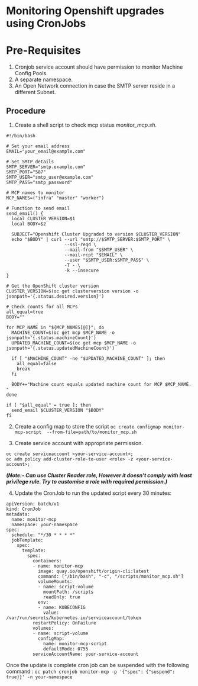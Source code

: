 # Monitoring Openshift upgrades using CronJobs

# Pre-Requisites 
1. Cronjob service account should have permission to monitor Machine Config Pools.
2. A separate namespace.
3. An Open Network connection in case the SMTP server reside in a different Subnet.

## Procedure
1. Create a shell script to check mcp status *monitor_mcp.sh*.
```
#!/bin/bash

# Set your email address
EMAIL="your_email@example.com"

# Set SMTP details
SMTP_SERVER="smtp.example.com"
SMTP_PORT="587"
SMTP_USER="smtp_user@example.com"
SMTP_PASS="smtp_password"

# MCP names to monitor
MCP_NAMES=("infra" "master" "worker")

# Function to send email
send_email() {
  local CLUSTER_VERSION=$1
  local BODY=$2

  SUBJECT="Openshift Cluster Upgraded to version $CLUSTER_VERSION"
  echo "$BODY" | curl --url "smtp://$SMTP_SERVER:$SMTP_PORT" \
                      --ssl-reqd \
                      --mail-from "$SMTP_USER" \
                      --mail-rcpt "$EMAIL" \
                      --user "$SMTP_USER:$SMTP_PASS" \
                      -T - \
                      -k --insecure
}

# Get the OpenShift cluster version
CLUSTER_VERSION=$(oc get clusterversion version -o jsonpath='{.status.desired.version}')

# Check counts for all MCPs
all_equal=true
BODY=""

for MCP_NAME in "${MCP_NAMES[@]}"; do
  MACHINE_COUNT=$(oc get mcp $MCP_NAME -o jsonpath='{.status.machineCount}')
  UPDATED_MACHINE_COUNT=$(oc get mcp $MCP_NAME -o jsonpath='{.status.updatedMachineCount}')

  if [ "$MACHINE_COUNT" -ne "$UPDATED_MACHINE_COUNT" ]; then
    all_equal=false
    break
  fi

  BODY+="Machine count equals updated machine count for MCP $MCP_NAME. "
done

if [ "$all_equal" = true ]; then
  send_email $CLUSTER_VERSION "$BODY"
fi
```

2. Create a config map to store the script
`oc create configmap monitor-mcp-script  --from-file=path/to/monitor_mcp.sh`

3. Create service account with appropriate permission.
```
oc create serviceaccount <your-service-account>;
oc adm policy add-cluster-role-to-user <role> -z <your-service-account>;
```
***(Note:- Can use Cluster Reader role, However it doesn't comply with least privilege rule. Try to customise a role with required permission.)***

4. Update the CronJob to run the updated script every 30 minutes:
```
apiVersion: batch/v1
kind: CronJob
metadata:
  name: monitor-mcp
  namespace: your-namespace
spec:
  schedule: "*/30 * * * *"
  jobTemplate:
    spec:
      template:
        spec:
          containers:
          - name: monitor-mcp
            image: quay.io/openshift/origin-cli:latest
            command: ["/bin/bash", "-c", "/scripts/monitor_mcp.sh"]
            volumeMounts:
            - name: script-volume
              mountPath: /scripts
              readOnly: true
            env:
            - name: KUBECONFIG
              value: /var/run/secrets/kubernetes.io/serviceaccount/token
          restartPolicy: OnFailure
          volumes:
          - name: script-volume
            configMap:
              name: monitor-mcp-script
              defaultMode: 0755
          serviceAccountName: your-service-account
```
Once the update is complete cron job can be suspended with the following command :
`oc patch cronjob monitor-mcp -p '{"spec": {"suspend": true}}' -n your-namespace`

